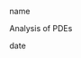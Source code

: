 <link href="../../whirlwind.css" rel="stylesheet">

<whirlheader>
    <p>name</p>
    <p>Analysis of PDEs</p>
    <p>date</p>
</whirlheader>

<!-- start typing here :) -->